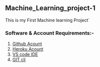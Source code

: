 ## Machine_Learning_project-1
This is my First Machine learning Project`

### Software & Account Requirements:- 

1. [Github Acount](https://github.com/)
2. [Heroku Acount](https://www.heroku.com/)
3. [VS code IDE](https://code.visualstudio.com/)
4. [GIT cli](https://git-scm.com/downloads)
